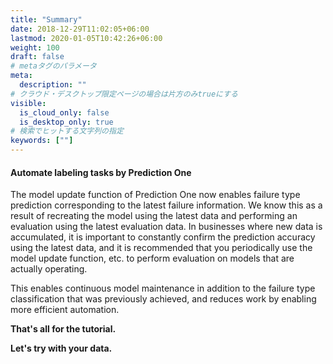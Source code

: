 ```yaml
---
title: "Summary"
date: 2018-12-29T11:02:05+06:00
lastmod: 2020-01-05T10:42:26+06:00
weight: 100
draft: false
# metaタグのパラメータ
meta:
  description: ""
# クラウド・デスクトップ限定ページの場合は片方のみtrueにする
visible:
  is_cloud_only: false
  is_desktop_only: true
# 検索でヒットする文字列の指定
keywords: [""]
---
```


#### Automate labeling tasks by Prediction One

The model update function of Prediction One now enables failure type prediction corresponding to the latest failure information.
We know this as a result of recreating the model using the latest data and performing an evaluation using the latest evaluation data.
In businesses where new data is accumulated, it is important to constantly confirm the prediction accuracy using the latest data,
and it is recommended that you periodically use the model update function, etc. to perform evaluation on models that are actually operating.

This enables continuous model maintenance in addition to the failure type classification that was previously achieved,
and reduces work by enabling more efficient automation.

**That's all for the tutorial.**

**Let's try with your data.**
